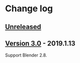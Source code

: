 # Change log


## [Unreleased](https://github.com/nutti/Screencast-Keys/compare/v3.0...develop)

## [Version 3.0](https://github.com/nutti/Screencast-Keys/compare/7bcc2033343597442157e7eb6dc213056a740c55...v3.0) - 2019.1.13

Support Blender 2.8.
